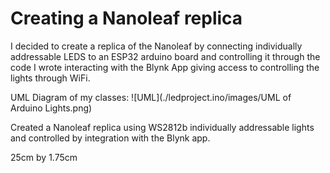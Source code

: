 # Creating a Nanoleaf replica

I decided to create a replica of the Nanoleaf by connecting individually addressable LEDS to an ESP32 arduino board and controlling it through the code I wrote interacting with the Blynk App giving access to controlling the lights through WiFi.

UML Diagram of my classes:
![UML](./ledproject.ino/images/UML of Arduino Lights.png)

Created a Nanoleaf replica using WS2812b individually addressable lights and controlled by integration with the Blynk app.

25cm by 1.75cm
